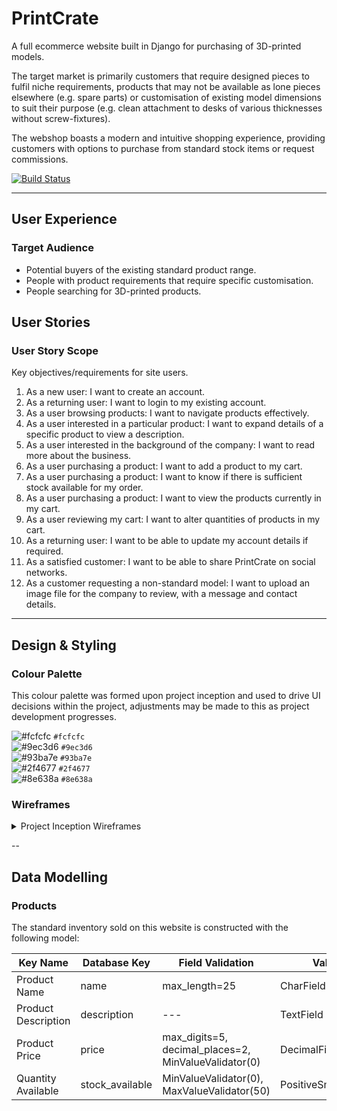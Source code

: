 # PrintCrate

A full ecommerce website built in Django for purchasing of 3D-printed models.

The target market is primarily customers that require designed pieces to fulfil niche requirements, products that may not be available as lone pieces elsewhere (e.g. spare parts) or customisation of existing model dimensions to suit their purpose (e.g. clean attachment to desks of various thicknesses without screw-fixtures).

The webshop boasts a modern and intuitive shopping experience, providing customers with options to purchase from standard stock items or request commissions.

[![Build Status](https://travis-ci.org/ElliotRedhead/PrintCrate.svg?branch=master)](https://travis-ci.org/ElliotRedhead/PrintCrate)

---

## User Experience

### Target Audience

- Potential buyers of the existing standard product range.
- People with product requirements that require specific customisation.
- People searching for 3D-printed products.

## User Stories

### User Story Scope

Key objectives/requirements for site users.

1. As a new user: I want to create an account.
2. As a returning user: I want to login to my existing account.
3. As a user browsing products: I want to navigate products effectively.
4. As a user interested in a particular product: I want to expand details of a specific product to view a description.
5. As a user interested in the background of the company: I want to read more about the business.
6. As a user purchasing a product: I want to add a product to my cart.
7. As a user purchasing a product: I want to know if there is sufficient stock available for my order.
8. As a user purchasing a product: I want to view the products currently in my cart.
9. As a user reviewing my cart: I want to alter quantities of products in my cart.
10. As a returning user: I want to be able to update my account details if required.
11. As a satisfied customer: I want to be able to share PrintCrate on social networks.
12. As a customer requesting a non-standard model: I want to upload an image file for the company to review, with a message and contact details.

---

## Design & Styling

### Colour Palette

This colour palette was formed upon project inception and used to drive UI decisions within the project, adjustments may be made to this as project development progresses.

![#fcfcfc](https://placehold.it/15/fcfcfc/000000?text=+) `#fcfcfc`  
![#9ec3d6](https://placehold.it/15/9ec3d6/000000?text=+) `#9ec3d6`  
![#93ba7e](https://placehold.it/15/93ba7e/000000?text=+) `#93ba7e`  
![#2f4677](https://placehold.it/15/2f4677/000000?text=+) `#2f4677`  
![#8e638a](https://placehold.it/15/8e638a/000000?text=+) `#8e638a`

### Wireframes

<details>
<summary> Project Inception Wireframes </summary>

Project inception wireframes were created to provide guidance from the initial planning stages with a mobile-first development perspective and were used as the starting point for page layouts.

### Homepage

- [Mobile Homepage](/wireframes/Home-Mobile.png)
- [Tablet Homepage](/wireframes/Home-Tablet.png)
- [Desktop Homepage](/wireframes/Home-Desktop.png)

### Register

- [Mobile Register](/wireframes/Register-Mobile.png)
- [Tablet Register](/wireframes/Register-Tablet.png)
- [Desktop Register](/wireframes/Register-Desktop.png)

### Login

- [Mobile Login](/wireframes/Login-Mobile.png)
- [Tablet Login](/wireframes/Login-Tablet.png)
- [Desktop Login](/wireframes/Login-Desktop.png)

### Products

- [Mobile Products Page](/wireframes/Products-Mobile.png)
- [Tablet Products Page](/wireframes/Products-Tablet.png)
- [Desktop Products Page](/wireframes/Products-Desktop.png)

### Contact

- [Mobile Contact Page](/wireframes/Contact-Mobile.png)
- [Tablet Contact Page](/wireframes/Contact-Tablet.png)
- [Desktop Contact Page](/wireframes/Contact-Desktop.png)

### About

- [Mobile About Page](/wireframes/About-Mobile.png)
- [Tablet About Page](/wireframes/About-Tablet.png)
- [Desktop About Page](/wireframes/About-Desktop.png)

</details>

--

## Data Modelling

### Products

The standard inventory sold on this website is constructed with the following model:

| Key Name            | Database Key    | Field Validation                                     | Value Type                |
| ------------------- | --------------- | ---------------------------------------------------- | ------------------------- |
| Product Name        | name            | max_length=25                                        | CharField                 |
| Product Description | description     | ---                                                  | TextField                 |
| Product Price       | price           | max_digits=5, decimal_places=2, MinValueValidator(0) | DecimalField              |
| Quantity Available  | stock_available | MinValueValidator(0), MaxValueValidator(50)          | PositiveSmallIntegerField |

<!-- Further additions to this model will include a product image and if the product is part of the showcase set. -->
